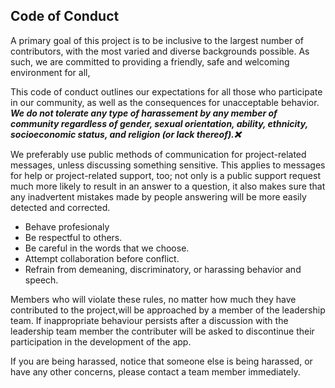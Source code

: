 ## Code of Conduct


A primary goal of this project is to be inclusive to the largest number of contributors, with the most varied and diverse 
backgrounds possible. As such, we are committed to providing a friendly, safe and welcoming environment for all, 

This code of conduct outlines our expectations for all those who participate in our community, as well as the consequences
for unacceptable behavior. ***We do not tolerate any type of harassement by any member of community regardless of gender,
sexual orientation, ability, ethnicity, socioeconomic status, and religion (or lack thereof).:x:*** 

We preferably use public methods of communication for project-related messages, unless discussing something sensitive.
This applies to messages for help or project-related support, too; not only is a public support request much more 
likely to result in an answer to a question, it also makes sure that any inadvertent mistakes made by people answering 
will be more easily detected and corrected.

- Behave profesionaly 
- Be respectful to others.
- Be careful in the words that we choose.
- Attempt collaboration before conflict.
- Refrain from demeaning, discriminatory, or harassing behavior and speech.

Members who will violate these rules, no matter how much they have contributed to the project,will be approached by a member 
of the leadership team. If inappropriate behaviour persists after a discussion with the leadership team member the contributer
will be asked to discontinue their participation in the development of the app.
 
If you are being harassed, notice that someone else is being harassed, or have any other concerns, please contact a team member
immediately. 
